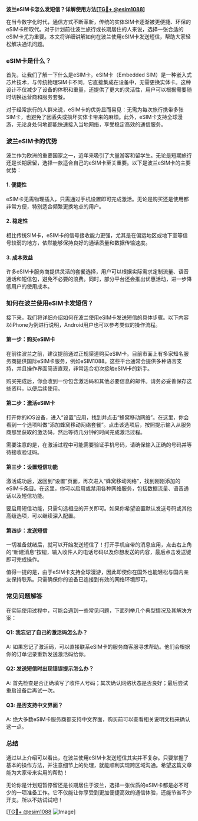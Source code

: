 **波兰eSIM卡怎么发短信？详解使用方法[[TG💪+ @esim1088](https://t.me/s/esim1088)]**

在当今数字化时代，通信方式不断革新，传统的实体SIM卡逐渐被更便捷、环保的eSIM卡所取代。对于计划前往波兰旅行或长期居住的人来说，选择一张合适的eSIM卡尤为重要。本文将详细讲解如何在波兰使用eSIM卡发送短信，帮助大家轻松解决通讯问题。

### eSIM卡是什么？

首先，让我们了解一下什么是eSIM卡。eSIM卡（Embedded SIM）是一种嵌入式芯片技术，与传统物理SIM卡不同，它直接集成在设备中，无需更换实体卡。这种设计不仅减少了设备的体积和重量，还提供了更大的灵活性，用户可以根据需要随时切换运营商和服务套餐。

对于经常旅行的人群来说，eSIM卡的优势显而易见：无需为每次旅行携带多张SIM卡，也避免了因丢失或损坏实体卡带来的麻烦。此外，eSIM卡支持全球漫游，无论身处何地都能快速接入当地网络，享受稳定高效的通信服务。

### 波兰eSIM卡的优势

波兰作为欧洲的重要国家之一，近年来吸引了大量游客和留学生。无论是短期旅行还是长期居留，选择一款适合自己的eSIM卡至关重要。以下是波兰eSIM卡的主要优势：

#### 1. **便捷性**
eSIM卡无需物理插入，只需通过手机设置即可完成激活。无论是购买还是使用都非常方便，特别适合频繁更换地点的用户。

#### 2. **稳定性**
相比传统SIM卡，eSIM卡的信号接收能力更强，尤其是在偏远地区或地下室等信号较弱的地方，依然能够保持良好的通话质量和数据传输速度。

#### 3. **成本效益**
许多eSIM卡服务商提供灵活的套餐选择，用户可以根据实际需求定制流量、语音通话和短信包，避免不必要的浪费。同时，部分平台还会推出优惠活动，进一步降低用户的使用成本。

### 如何在波兰使用eSIM卡发短信？

接下来，我们将详细介绍如何在波兰使用eSIM卡发送短信的具体步骤。以下内容以iPhone为例进行说明，Android用户也可以参考类似的操作流程。

#### 第一步：购买eSIM卡
在前往波兰之前，建议提前通过正规渠道购买eSIM卡。目前市面上有多家知名服务商提供国际eSIM卡服务，例如eSIM1088。这些平台通常会提供多种语言支持，并且操作界面简洁直观，非常适合初次接触eSIM卡的新手。

购买完成后，你会收到一份包含激活码和其他必要信息的邮件。请务必妥善保存这些资料，以便后续使用。

#### 第二步：激活eSIM卡
打开你的iOS设备，进入“设置”应用，找到并点击“蜂窝移动网络”。在这里，你会看到一个选项叫做“添加蜂窝移动网络套餐”。点击该选项后，按照提示输入从服务商那里获取的激活码，然后等待几分钟的时间完成激活过程。

需要注意的是，在激活过程中可能需要验证手机号码，请确保输入正确的号码并等待接收验证码。

#### 第三步：设置短信功能
激活成功后，返回到“设置”页面，再次进入“蜂窝移动网络”，找到刚刚添加的eSIM卡条目。在这里，你可以启用或禁用各种网络服务，包括数据流量、语音通话以及短信功能。

要启用短信功能，只需勾选相应的开关即可。如果你希望设置默认发送号码或其他高级选项，可以继续深入配置。

#### 第四步：发送短信
一切准备就绪后，就可以开始发送短信了！打开手机自带的消息应用，点击右上角的“新建消息”按钮，输入收件人的电话号码以及你想发送的内容，最后点击发送键即可完成操作。

值得一提的是，由于eSIM卡支持全球漫游，因此即使你在国外也能轻松与国内亲友保持联系。只需确保你的设备已连接到有效的网络环境即可。

### 常见问题解答

在实际使用过程中，可能会遇到一些常见问题，下面列举几个典型情况及其解决方案：

#### Q1: 我忘记了自己的激活码怎么办？
A: 如果忘记了激活码，可以直接联系eSIM卡的服务商客服寻求帮助。他们会根据你的订单记录重新发送激活码给你。

#### Q2: 发送短信时出现错误提示怎么办？
A: 首先检查是否正确填写了收件人号码；其次确认网络状态是否良好；最后尝试重启设备后再试一次。

#### Q3: 是否支持中文界面？
A: 绝大多数eSIM卡服务商都支持中文界面，购买前可以查看相关说明文档来确认这一点。

### 总结

通过以上介绍可以看出，在波兰使用eSIM卡发送短信其实并不复杂。只要掌握了基本的操作方法，并注意细节上的处理，就能顺利实现跨区域沟通。希望这篇文章能为大家带来实用的帮助！

无论你是计划短暂停留还是长期居住于波兰，选择一张优质的eSIM卡都是必不可少的一项准备工作。它不仅能让你享受到更加便捷高效的通信体验，还能节省不少开支。所以不妨试试吧！

[[TG💪+ @esim1088](https://t.me/s/esim1088) ![Image](https://i.postimg.cc/4NQfJmqS/Snipaste-2025-05-13-00-14-12.png)]
